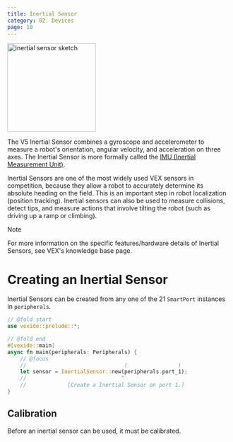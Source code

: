 ```yaml
---
title: Inertial Sensor
category: 02. Devices
page: 10
---
```


<img height="200" alt="inertial sensor sketch" align="center" src="/docs/inertial-sensor.svg" />

The V5 Inertial Sensor combines a gyroscope and accelerometer to measure a robot's orientation, angular velocity, and acceleration on three axes. The Inertial Sensor is more formally called the [IMU (Inertial Measurement Unit)](https://en.wikipedia.org/wiki/Inertial_measurement_unit).

Inertial Sensors are one of the most widely used VEX sensors in competition, because they allow a robot to accurately determine its absolute heading on the field. This is an important step in robot localization (position tracking). Inertial sensors can also be used to measure collisions, detect tips, and measure actions that involve tilting the robot (such as driving up a ramp or climbing).

> [!NOTE]
> For more information on the specific features/hardware details of Inertial Sensors, see VEX's knowledge base page.

# Creating an Inertial Sensor

Inertial Sensors can be created from any one of the 21 `SmartPort` instances in `peripherals`.

```rs
// @fold start
use vexide::prelude::*;

// @fold end
#[vexide::main]
async fn main(peripherals: Peripherals) {
    // @focus
    //                               (                )
    let sensor = InertialSensor::new(peripherals.port_1);
    //                              ^
    //             [Create a Inertial Sensor on port 1.]
}
```

## Calibration

Before an inertial sensor can be used, it must be calibrated.